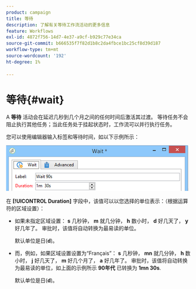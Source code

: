 ```yaml
---
product: campaign
title: 等待
description: 了解有关等待工作流活动的更多信息
feature: Workflows
exl-id: 4872f756-14d7-4e37-a9cf-b929c77e34ca
source-git-commit: b666535f7f82d1b8c2da4fbce1bc25cf8d39d187
workflow-type: tm+mt
source-wordcount: '192'
ht-degree: 1%

---
```


# 等待{#wait}



A **等待** 活动会在延迟几秒到几个月之间的任何时间后激活其过渡。 等待任务不会阻止执行其他任务；当此任务处于挂起状态时，工作流可以并行执行任务。

您可以使用编辑器输入标签和等待时间，如以下示例所示：

![](assets/edit_wait.png)

在 **[!UICONTROL Duration]** 字段中，该值可以以您选择的单位表示：（根据运算符的区域设置）：

* 如果未指定区域设置： **s** 几秒钟， **m** 就几分钟， **h** 数小时， **d** 好几天了， **y** 好几年了。 审批时，该值将自动转换为最易读的单位。

  默认单位是日(**d**)。

* 而，例如，如果区域设置设置为“Français”： **s** 几秒钟， **mn** 就几分钟， **h** 数小时， **j** 好几天了， **m** 好几个月了， **a** 好几年了。 审批时，该值将自动转换为最易读的单位，如上面的示例所示 **90年代** 已转换为 **1mn 30s**.

  默认单位是日(**d**)。
